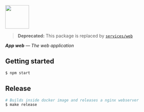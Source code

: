 <img src="https://emojipedia-us.s3.dualstack.us-west-1.amazonaws.com/thumbs/120/apple/129/unicorn-face_1f984.png" width="75"/>

> **Deprecated:** This package is replaced by [`services/web`](../../services/web)

_**App web** — The web application_

## Getting started
```sh
$ npm start
```

## Release
```sh
# Builds inside docker image and releases a nginx webserver
$ make release
```
